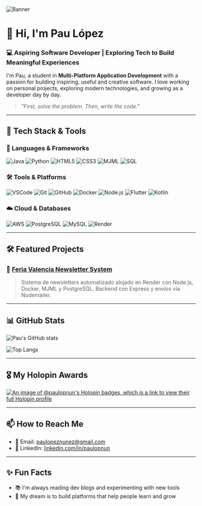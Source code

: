 ![Banner](https://i.imgur.com/uNimY6q.png) 

# 👋 Hi, I'm Pau López

### 💻 Aspiring Software Developer | Exploring Tech to Build Meaningful Experiences

I'm Pau, a student in **Multi-Platform Application Development** with a passion for building inspiring, useful and creative software. I love working on personal projects, exploring modern technologies, and growing as a developer day by day.

> _"First, solve the problem. Then, write the code."_

---

## 🚀 Tech Stack & Tools

### 🔧 Languages & Frameworks  
![Java](https://img.shields.io/badge/Java-ED8B00?style=for-the-badge&logo=java&logoColor=white)
![Python](https://img.shields.io/badge/Python-3670A0?style=for-the-badge&logo=python&logoColor=white)
![HTML5](https://img.shields.io/badge/HTML5-E34F26?style=for-the-badge&logo=html5&logoColor=white)
![CSS3](https://img.shields.io/badge/CSS3-1572B6?style=for-the-badge&logo=css3&logoColor=white)
![MJML](https://img.shields.io/badge/MJML-F16061?style=for-the-badge&logo=mailchimp&logoColor=white)
![SQL](https://img.shields.io/badge/SQL-003B57?style=for-the-badge&logo=mysql&logoColor=white)

### 🛠️ Tools & Platforms  
![VSCode](https://img.shields.io/badge/VS_Code-007ACC?style=for-the-badge&logo=visual-studio-code&logoColor=white)
![Git](https://img.shields.io/badge/Git-F05032?style=for-the-badge&logo=git&logoColor=white)
![GitHub](https://img.shields.io/badge/GitHub-181717?style=for-the-badge&logo=github&logoColor=white)
![Docker](https://img.shields.io/badge/Docker-2496ED?style=for-the-badge&logo=docker&logoColor=white)
![Node.js](https://img.shields.io/badge/Node.js-339933?style=for-the-badge&logo=nodedotjs&logoColor=white)
![Flutter](https://img.shields.io/badge/Flutter-02569B?style=for-the-badge&logo=flutter&logoColor=white)
![Kotlin](https://img.shields.io/badge/Kotlin-0095D5?style=for-the-badge&logo=kotlin&logoColor=white)

### ☁️ Cloud & Databases  
![AWS](https://img.shields.io/badge/AWS-232F3E?style=for-the-badge&logo=amazon-aws&logoColor=white)
![PostgreSQL](https://img.shields.io/badge/PostgreSQL-336791?style=for-the-badge&logo=postgresql&logoColor=white)
![MySQL](https://img.shields.io/badge/MySQL-4479A1?style=for-the-badge&logo=mysql&logoColor=white)
![Render](https://img.shields.io/badge/Render-46E3B7?style=for-the-badge&logo=render&logoColor=black)

---

## 🛠️ Featured Projects

### 🔹 [Feria Valencia Newsletter System](https://github.com/paulopnun/Newsletter-Automatizada-Render)
> Sistema de newsletters automatizado alojado en Render con Node.js, Docker, MJML y PostgreSQL. Backend con Express y envíos vía Nodemailer.

---

## 📊 GitHub Stats

![Pau's GitHub stats](https://github-readme-stats.vercel.app/api?username=paulopnun&show_icons=true&theme=tokyonight)

![Top Langs](https://github-readme-stats.vercel.app/api/top-langs/?username=paulopnun&layout=compact&theme=tokyonight)

---

## 🎖️ My Holopin Awards

[![An image of @paulopnun's Holopin badges, which is a link to view their full Holopin profile](https://holopin.me/paulopnun)](https://holopin.io/@paulopnun)

---

## 📫 How to Reach Me

- 📧 Email: paulopeznunez@gmail.com  
- 💼 LinkedIn: [linkedin.com/in/paulopnun](https://www.linkedin.com/in/paulopnun)

---

## ✨ Fun Facts

- 📚 I'm always reading dev blogs and experimenting with new tools  
- 🚀 My dream is to build platforms that help people learn and grow  
